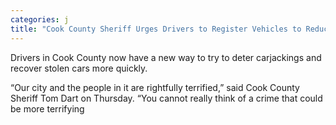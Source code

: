 ```yaml
---
categories: j
title: "Cook County Sheriff Urges Drivers to Register Vehicles to Reduce Carjackings"
---
```


Drivers in Cook County now have a new way to try to deter carjackings and recover stolen cars more quickly.



&#8220;Our city and the people in it are rightfully terrified,&#8221; said Cook County Sheriff Tom Dart on Thursday. &#8220;You cannot really think of a crime that could be more terrifying